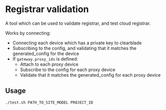 # Registrar validation

A tool which can be used to validate registrar, and test cloud registrar.

Works by connecting:
- Connecting each device which has a private key to clearblade
- Subscribing to the config, and validating that it matches the generated_config for the device
- If `gateway.proxy_ids` is defined:
    - Attach to each proxy device
    - Subscribe to the config for each proxy device
    - Validate that it matches the generated_config for each proxy device

## Usage

```
./test.sh PATH_TO_SITE_MODEL PROJECT_ID
```